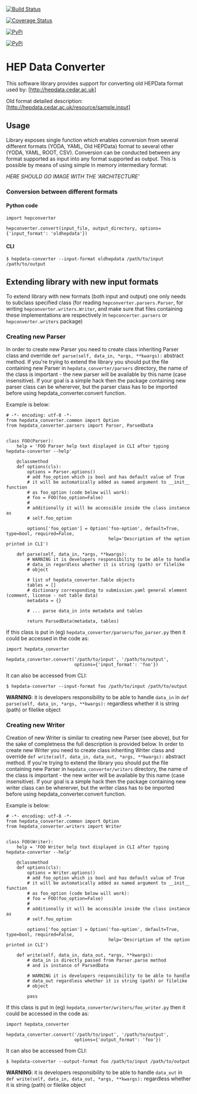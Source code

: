 [![Build Status](https://api.travis-ci.org/HEPData/hepdata-converter.svg)](https://travis-ci.org/HEPData/hepdata-converter)

[![Coverage Status](https://coveralls.io/repos/HEPData/hepdata-converter/badge.svg?branch=master&service=github)](https://coveralls.io/github/HEPData/hepdata-converter?branch=master)

[![PyPi](https://img.shields.io/pypi/dm/hepdata-converter.svg)](https://pypi.python.org/pypi/hepdata-converter/)

[![PyPi](https://img.shields.io/github/license/hepdata/hepdata-converter.svg)](https://github.com/HEPData/hepdata-converter/blob/master/LICENSE.txt)



# HEP Data Converter

This software library provides support for converting old HEPData format used by: [http://hepdata.cedar.ac.uk]

Old format detailed description: [http://hepdata.cedar.ac.uk/resource/sample.input]

## Usage

Library exposes single function which enables conversion from several different formats (YODA, YAML, Old HEPData) format to several other (YODA, YAML, ROOT, CSV). Conversion can be conducted between any format supported as input into any format supported as output. This is possible by means of using simple in memory intermediary format:

*HERE SHOULD GO IMAGE WITH THE 'ARCHITECTURE'*



### Conversion between different formats

#### Python code
```
import hepconverter

hepconverter.convert(input_file, output_directory, options={'input_format': 'oldhepdata'})

```

#### CLI
```
$ hepdata-converter --input-format oldhepdata /path/to/input /path/to/output
```



## Extending library with new input formats

To extend library with new formats (both input and output) one only needs to subclass specified class (for reading
```hepconverter.parsers.Parser```, for writing ```hepconverter.writers.Writer```, and make sure that files containing these implementations
are respectively in ```hepconcerter.parsers``` or ```hepconverter.writers``` package)

### Creating new Parser

In order to create new Parser you need to create class inheriting Parser class and override ```def parse(self, data_in, *args, **kwargs):``` abstract method. If you're trying to extend the library you should put the file containing new Parser in ```hepdata_converter/parsers``` directory, the name of the class is important - the new parser will be available by this name (case insensitive). If your goal is a simple hack then the package containing new parser class can be whererver, but the parser class has to be imported before using hepdata_converter.convert function.

Example is below:

```
# -*- encoding: utf-8 -*-
from hepdata_converter.common import Option
from hepdata_converter.parsers import Parser, ParsedData


class FOO(Parser):
    help = 'FOO Parser help text displayed in CLI after typing hepdata-converter --help'

    @classmethod
    def options(cls):
        options = Parser.options()
        # add foo_option which is bool and has default value of True
        # it will be automatically added as named argument to __init__ function
        # as foo_option (code below will work):
        # foo = FOO(foo_option=False)
        #
        # additionally it will be accessible inside the class instance as
        # self.foo_option

        options['foo_option'] = Option('foo-option', default=True, type=bool, required=False,
                                       help='Description of the option printed in CLI')

    def parse(self, data_in, *args, **kwargs):
        # WARNING it is developers responsibility to be able to handle
        # data_in regardless whether it is string (path) or filelike
        # object

        # list of hepdata_converter.Table objects
        tables = []
        # dictionary corresponding to submission.yaml general element (comment, license - not table data)
        metadata = {}

        # ... parse data_in into metadata and tables

        return ParsedData(metadata, tables)

```

If this class is put in (eg) ```hepdata_converter/parsers/foo_parser.py``` then it could be accessed in the code as:

```
import hepdata_converter

hepdata_converter.convert('/path/to/input', '/path/to/output',
                          options={'input_format': 'foo'})
```

It can also be accessed from CLI:

```
$ hepdata-converter --input-format foo /path/to/input /path/to/output
```

**WARNING**: it is developers responsibility to be able to handle
```data_in``` in ```def parse(self, data_in, *args, **kwargs):``` regardless whether it is string (path) or filelike
object


### Creating new Writer

Creation of new Writer is similar to creating new Parser (see above), but for the sake of completness the full description is provided below.
In order to create new Writer you need to create class inheriting Writer class and override ```def write(self, data_in, data_out, *args, **kwargs):``` abstract method. If you're trying to extend the library you should put the file containing new Parser in ```hepdata_converter/writers``` directory, the name of the class is important - the new writer will be available by this name (case insensitive). If your goal is a simple hack then the package containing new writer class can be whererver, but the writer class has to be imported before using hepdata_converter.convert function.

Example is below:

```
# -*- encoding: utf-8 -*-
from hepdata_converter.common import Option
from hepdata_converter.writers import Writer


class FOO(Writer):
    help = 'FOO Writer help text displayed in CLI after typing hepdata-converter --help'

    @classmethod
    def options(cls):
        options = Writer.options()
        # add foo_option which is bool and has default value of True
        # it will be automatically added as named argument to __init__ function
        # as foo_option (code below will work):
        # foo = FOO(foo_option=False)
        #
        # additionally it will be accessible inside the class instance as
        # self.foo_option

        options['foo_option'] = Option('foo-option', default=True, type=bool, required=False,
                                       help='Description of the option printed in CLI')

    def write(self, data_in, data_out, *args, **kwargs):
        # data_in is directly passed from Parser.parse method
        # and is instance of ParsedData

        # WARNING it is developers responsibility to be able to handle
        # data_out regardless whether it is string (path) or filelike
        # object

        pass

```

If this class is put in (eg) ```hepdata_converter/writers/foo_writer.py``` then it could be accessed in the code as:

```
import hepdata_converter

hepdata_converter.convert('/path/to/input', '/path/to/output',
                          options={'output_format': 'foo'})
```

It can also be accessed from CLI:

```
$ hepdata-converter --output-format foo /path/to/input /path/to/output
```

**WARNING**: it is developers responsibility to be able to handle
```data_out``` in ```def write(self, data_in, data_out, *args, **kwargs):``` regardless whether it is string (path) or filelike
object
